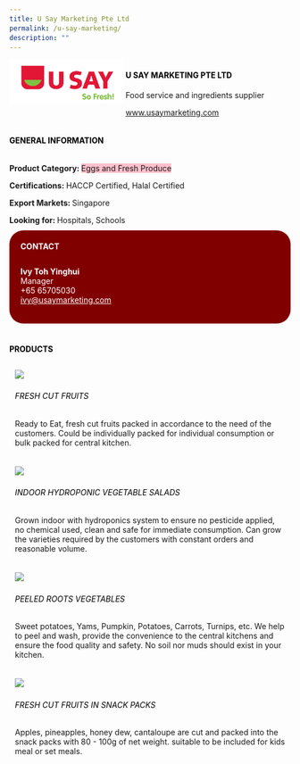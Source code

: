 ```yaml
--- 
title: U Say Marketing Pte Ltd 
permalink: /u-say-marketing/ 
description: ""
--- 
```

<div class="flex-paragraph"> 
<p style="text-transform: uppercase">
</p>
</div> 
<div class="flex-container" style="display: flex; flex-wrap: wrap;"> 
<div class="card sgds" style="flex: 1 1 40%; display: block;">
<img src="/images/usay.png">
</div> 
<div class="card-sgds" style="flex: 1 1 58%; display: block; margin-left: 3px"> 
<h4 style="text-transform: uppercase; color: black;">
<b>U Say Marketing Pte Ltd
</b>
</h4> 
<p>Food service and ingredients supplier
</p> 
<p>
<a href="https://www.usaymarketing.com" target="_blank">www.usaymarketing.com
</a>
</p> 
</div> 
</div> 
<h4 style="text-transform: uppercase; color: black;">
<b>General Information
</b>
</h4> 
<div class="flex-container" style="display: flex; flex-wrap: wrap;"> 
<div class="card sgds" style="flex: 1 1 65%; display: block; align-self: stretch"> 
<div class="flex-paragraph"> 
<p>
<b>Product Category: 
</b>
<span style="background-color: pink; border-radius: 10 px;">Eggs and Fresh Produce
</span>
</p> 
<p>
<b>Certifications: 
</b>HACCP Certified, Halal Certified
</p> 
<p>
<b>Export Markets: 
</b>Singapore
</p> 
<p style="margin-bottom: 10px;">
<b>Looking for: 
</b>Hospitals, Schools
</p> 
</div> 
</div> 
<div class="card sgds" style="flex: 1 1 35%; padding: 10px; display: block; background-color: maroon; border-radius: 25px; align-self: center;"> 
<h4 style="color: white; margin-top: 10px; margin-left: 10px;">CONTACT
</h4> 
<div class="flex-paragraph"> 
<p style="padding: 10px; color: white;">
<b>Ivy Toh Yinghui
</b>
<br>Manager
<br>+65 65705030
<br>
<a href="mailto:ivy@usaymarketing.com" style="color: white;">ivy@usaymarketing.com
</a>
</p> 
</div> 
</div> 
</div> 
<br> 
<h4 style="text-transform: uppercase; color: black;">
<b>products
</b>
</h4> 
<div style="display: flex; flex-wrap: wrap;"> 
<div class="card sgds" style="flex: 1 1 47%; margin: 10px; display: block;"> 
<div class="flex-image" style="display: block;">
<img src="https://drive.google.com/uc?id=1CzWloQ_ogfaAWB5oPgnzqf66iVWnqerx&export=download">
</div> 
<div class="flex-paragraph"> 
<h6 style="text-transform: uppercase; color: black;">Fresh Cut Fruits
</h6> 
<p>Ready to Eat, fresh cut fruits packed in accordance to the need of the customers. Could be individually packed for individual consumption or bulk packed for central kitchen.
</p>
</div> 
</div> 
<div class="card sgds" style="flex: 1 1 47%; margin: 10px; display: block;"> 
<div class="flex-image" style="display: block;">
<img src="https://drive.google.com/uc?id=1OM2j8K4LcvVHvNpseag4Ulp6EvEs5wiJ&export=download">
</div> 
<div class="flex-paragraph"> 
<h6 style="text-transform: uppercase; color: black;">Indoor Hydroponic Vegetable Salads
</h6> 
<p>Grown indoor with hydroponics system to ensure no pesticide applied, no chemical used, clean and safe for immediate consumption. Can grow the varieties required by the customers with constant orders and reasonable volume.
</p>
</div> 
</div> 
<div class="card sgds" style="flex: 1 1 47%; margin: 10px; display: block;"> 
<div class="flex-image" style="display: block;">
<img src="https://drive.google.com/uc?id=1IV5T00rivIQllUEXfm_p6eANka4JCVnT&export=download">
</div> 
<div class="flex-paragraph"> 
<h6 style="text-transform: uppercase; color: black;">Peeled Roots Vegetables
</h6> 
<p>Sweet potatoes, Yams, Pumpkin, Potatoes, Carrots, Turnips, etc. We help to peel and wash, provide the convenience to the central kitchens and ensure the food quality and safety. No soil nor muds should exist in your kitchen.
</p>
</div> 
</div> 
<div class="card sgds" style="flex: 1 1 47%; margin: 10px; display: block;"> 
<div class="flex-image" style="display: block;">
<img src="https://drive.google.com/uc?id=1sVDlKW3ZpidPZK8EE0ODLkl7dZde4kgw&export=download">
</div> 
<div class="flex-paragraph"> 
<h6 style="text-transform: uppercase; color: black;">Fresh cut fruits in Snack packs
</h6> 
<p>Apples, pineapples, honey dew, cantaloupe are cut and packed into the snack packs with 80 - 100g of net weight. suitable to be included for kids meal or set meals.
</p>
</div> 
</div> 
</div>
